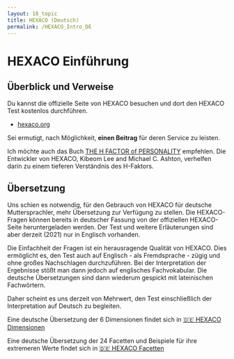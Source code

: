 ```yaml
---
layout: 10_topic
title: HEXACO (Deutsch)
permalink: /HEXACO_Intro_DE
---
```


# HEXACO Einführung

## Überblick und Verweise

Du kannst die offizielle Seite von HEXACO besuchen und dort den HEXACO Test kostenlos durchführen. 

- [hexaco.org](http://hexaco.org/)

Sei ermutigt, nach Möglichkeit, **einen Beitrag** für deren Service zu leisten.

Ich möchte auch das Buch [THE H FACTOR of PERSONALITY](https://www.amazon.com/-/de/dp/1554588340/ref=sr_1_1?__mk_de_DE=%C3%85M%C3%85%C5%BD%C3%95%C3%91&dchild=1&keywords=the+h+factor&qid=1616861450&sr=8-1) empfehlen. Die Entwickler von HEXACO, Kibeom Lee and Michael C. Ashton, verhelfen darin zu einem tieferen Verständnis des H-Faktors. 

## Übersetzung

Uns schien es notwendig, für den Gebrauch von HEXACO für deutsche Muttersprachler, mehr Übersetzung zur Verfügung zu stellen. Die HEXACO-Fragen können bereits in deutscher Fassung von der offiziellen HEXACO-Seite heruntergeladen werden. Der Test und weitere Erläuterungen sind aber derzeit (2021) nur in Englisch vorhanden.

Die Einfachheit der Fragen ist ein herausragende Qualität von HEXACO. Dies ermöglicht es, den Test auch auf Englisch - als Fremdsprache - zügig und ohne großes Nachschlagen durchzuführen. Bei der Interpretation der Ergebnisse stößt man dann jedoch auf englisches Fachvokabular. Die deutsche Übersetzungen sind dann wiederum gespickt mit lateinischen Fachwörtern.

Daher scheint es uns derzeit von Mehrwert, den Test einschließlich der Interpretation auf Deutsch zu begleiten.

Eine deutsche Übersetzung der 6 Dimensionen findet sich in [:de: HEXACO Dimensionen](dimensions_DE)

Eine deutsche Übersetzung der 24 Facetten und Beispiele für ihre extremeren Werte findet sich in [:de: HEXACO Facetten](facetten_DE)
